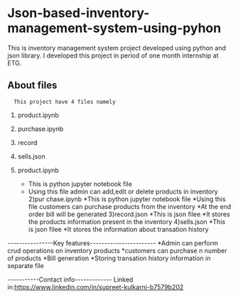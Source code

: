 # Json-based-inventory-management-system-using-pyhon
This is inventory management system project developed using python and json library.
 I developed this project in period of one month internship at ETG.
## About files
      This project have 4 files namely
 1. product.ipynb
 2. purchase.ipynb
 3. record
 4. sells.json
 
 1. product.ipynb
     - This is python jupyter notebook file
     - Using this file admin can add,edit or delete products in inventory
  2)pur
  chase.ipynb
     *This is python jupyter notebook file
     *Using this file customers can purchase products from the inventory
     *At the end order bill will be generated
  3)record.json
     *This is json filee
     *It stores the products information present in the inventory
  4)sells.json
     *This is json filee
     *It stores the information about transation history

----------------Key features-----------------------
    *Admin can perform crud operations on inventory products
    *customers can purchase n number of products
    *Bill generation
    *Storing transation history information in separate file

-----------Contact info-------------
Linked in:https://www.linkedin.com/in/supreet-kulkarni-b7579b202

